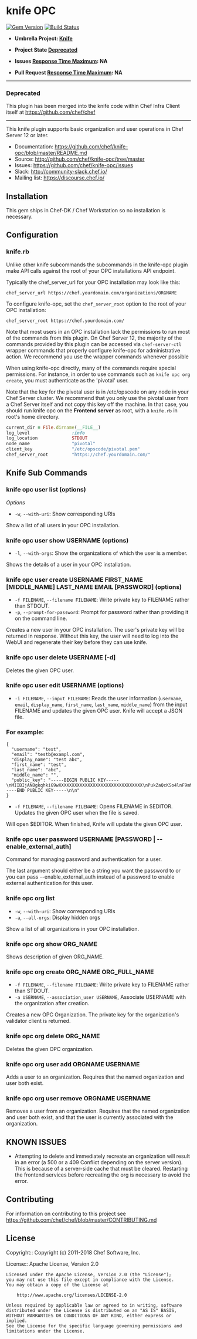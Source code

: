 # knife OPC

[![Gem Version](https://badge.fury.io/rb/knife-opc.svg)](https://rubygems.org/gems/knife-opc) [![Build Status](https://travis-ci.org/chef/knife-opc.svg?branch=master)](https://travis-ci.org/chef/knife-opc)

* **Umbrella Project: [Knife](https://github.com/chef/chef-oss-practices/blob/master/projects/knife.md)**

* **Project State [Deprecated](https://github.com/chef/chef-oss-practices/blob/master/repo-management/repo-states.md#deprecated)**

* **Issues [Response Time Maximum](https://github.com/chef/chef-oss-practices/blob/master/repo-management/repo-states.md#what-is-the-response-time-maximum): NA**

* **Pull Request [Response Time Maximum](https://github.com/chef/chef-oss-practices/blob/master/repo-management/repo-states.md#what-is-the-response-time-maximum): NA**

---

### Deprecated

This plugin has been merged into the knife code within Chef Infra Client itself at https://github.com/chef/chef

---


This knife plugin supports basic organization and user operations in Chef Server 12 or later.

- Documentation: <https://github.com/chef/knife-opc/blob/master/README.md>
- Source: <http://github.com/chef/knife-opc/tree/master>
- Issues: <https://github.com/chef/knife-opc/issues>
- Slack: <http://community-slack.chef.io/>
- Mailing list: <https://discourse.chef.io/>

## Installation

This gem ships in Chef-DK / Chef Workstation so no installation is necessary.

## Configuration

### knife.rb

Unlike other knife subcommands the subcommands in the knife-opc plugin make API calls against the root of your OPC installations API endpoint.

Typically the chef_server_url for your OPC installation may look like this:

```
chef_server_url https://chef.yourdomain.com/organizations/ORGNAME
```

To configure knife-opc, set the `chef_server_root` option to the root of your OPC installation:

```
chef_server_root https://chef.yourdomain.com/
```

Note that most users in an OPC installation lack the permissions to run most of the commands from this plugin. On Chef Server 12, the majority of the commands provided by this plugin can be accessed via `chef-server-ctl` wrapper commands that properly configure knife-opc for administrative action. We recommend you use the wrapper commands whenever possible

When using knife-opc directly, many of the commands require special permissions. For instance, in order to use commands such as `knife opc org create`, you must authenticate as the 'pivotal' user.

Note that the key for the pivotal user is in /etc/opscode on any node in your Chef Server cluster. We recommend that you only use the pivotal user from a Chef Server itself and not copy this key off the machine. In that case, you should run knife opc on the **Frontend server** as root, with a `knife.rb` in root's home directory.

```ruby
current_dir = File.dirname(__FILE__)
log_level                :info
log_location             STDOUT
node_name                "pivotal"
client_key               "/etc/opscode/pivotal.pem"
chef_server_root         "https://chef.yourdomain.com/"
```

## Knife Sub Commands

### knife opc user list (options)

_Options_

- `-w`, `--with-uri`: Show corresponding URIs

Show a list of all users in your OPC installation.

### knife opc user show USERNAME (options)

- `-l`, `--with-orgs`: Show the organizations of which the user is a member.

Shows the details of a user in your OPC installation.

### knife opc user create USERNAME FIRST_NAME [MIDDLE_NAME] LAST_NAME EMAIL [PASSWORD] (options)

- `-f FILENAME`, `--filename FILENAME`: Write private key to FILENAME rather than STDOUT.
- `-p`, `--prompt-for-password`: Prompt for password rather than providing it on the command line.

Creates a new user in your OPC installation. The user's private key will be returned in response. Without this key, the user will need to log into the WebUI and regenerate their key before they can use knife.

### knife opc user delete USERNAME [-d]

Deletes the given OPC user.

### knife opc user edit USERNAME (options)

- `-i FILENAME`, `--input FILENAME`: Reads the user information (`username`, `email`, `display_name`, `first_name`, `last_name`, `middle_name`) from the input FILENAME and updates the given OPC user. Knife will accept a JSON file.

### For example:

```
{
  "username": "test",
  "email": "testb@exampl.com",
  "display_name": "test abc",
  "first_name": "test",
  "last_name": "abc",
  "middle_name": "",
  "public_key": "-----BEGIN PUBLIC KEY-----\nMIIBIjANBgkqhkiG9wXXXXXXXXXXXXXXXXXXXXXXXXXXXXXXXX\nPukZaQcKSo4lnF9mMXXXXXXXXXXXXX7nKKRCaS5ranjsaQXeTJA\nLdFLYuL46XiUXXXXXXXXXXXXXXXXXGRwCrAnVyz0iSuNH7\nr9OZaWm+iVaHReFLleNT+CNuNXXXXXXXXXXXXXXXXXXwv9TFLCGiJyzzk\nhLnvgj8n39JtXiC6lIRXXXXXXXXX/ccd3yQusczFreQ\nyDcW+4HS9B6eLyNH1ty9IcFVbL4P4L/kKPHtzkXXXXXXXXXXXXXinPA\nYQIDAQAB\n-----END PUBLIC KEY-----\n\n"
}
```

- `-f FILENAME`, `--filename FILENAME`: Opens FILENAME in $EDITOR. Updates the given OPC user when the file is saved.

Will open $EDITOR. When finished, Knife will update the given OPC user.

### knife opc user password USERNAME [PASSWORD | --enable_external_auth]

Command for managing password and authentication for a user.

The last argument should either be a string you want the password to or you can pass --enable_external_auth instead of a password to enable external authentication for this user.

### knife opc org list

- `-w`, `--with-uri`: Show corresponding URIs
- `-a`, `--all-orgs`: Display hidden orgs

Show a list of all organizations in your OPC installation.

### knife opc org show ORG_NAME

Shows description of given ORG_NAME.

### knife opc org create ORG_NAME ORG_FULL_NAME

- `-f FILENAME`, `--filename FILENAME`: Write private key to FILENAME rather than STDOUT.
- `-a USERNAME`, `--association_user USERNAME`, Associate USERNAME with the organization after creation.

Creates a new OPC Organization. The private key for the organization's validator client is returned.

### knife opc org delete ORG_NAME

Deletes the given OPC organization.

### knife opc org user add ORGNAME USERNAME

Adds a user to an organization. Requires that the named organization and user both exist.

### knife opc org user remove ORGNAME USERNAME

Removes a user from an organization. Requires that the named organization and user both exist, and that the user is currently associated with the organization.

## KNOWN ISSUES

- Attempting to delete and immediately recreate an organization will result in an error (a 500 or a 409 Conflict depending on the server version). This is because of a server-side cache that must be cleared. Restarting the frontend services before recreating the org is necessary to avoid the error.

## Contributing

For information on contributing to this project see <https://github.com/chef/chef/blob/master/CONTRIBUTING.md>

## License

Copyright:: Copyright (c) 2011-2018 Chef Software, Inc.

License:: Apache License, Version 2.0

```text
Licensed under the Apache License, Version 2.0 (the "License");
you may not use this file except in compliance with the License.
You may obtain a copy of the License at

    http://www.apache.org/licenses/LICENSE-2.0

Unless required by applicable law or agreed to in writing, software
distributed under the License is distributed on an "AS IS" BASIS,
WITHOUT WARRANTIES OR CONDITIONS OF ANY KIND, either express or implied.
See the License for the specific language governing permissions and
limitations under the License.
```
